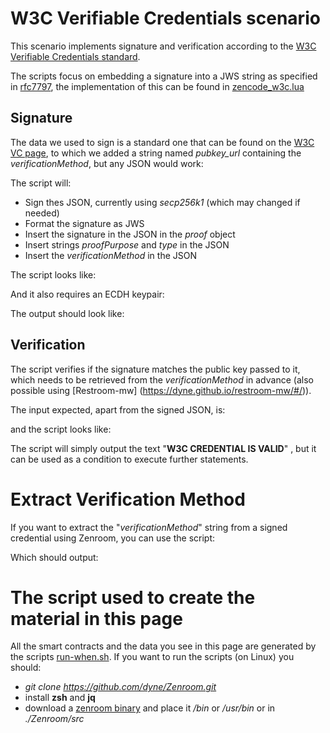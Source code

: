 <!-- Unused files
 
givenDebugOutputVerbose.json
givenLongOutput.json
 

Link file with relative path: <a href="./_media/examples/zencode_cookbook/givenArraysLoadInput.json">givenArraysLoadInput.json</a>
 
-->




# W3C Verifiable Credentials scenario

This scenario implements signature and verification according to the  [W3C Verifiable Credentials standard](https://w3c.github.io/vc-data-model/).

The scripts focus on embedding a signature into a JWS string as specified in [rfc7797](https://tools.ietf.org/html/rfc7797), the implementation of this can be found in [zencode_w3c.lua](https://github.com/dyne/Zenroom/blob/master/src/lua/zencode_w3c.lua#L50-L61)

## Signature


The data we used to sign is a standard one that can be found on the [W3C VC page](https://w3c.github.io/vc-data-model/#concrete-lifecycle-example), to which we added a string named *pubkey_url* containing the *verificationMethod*, but any JSON would work: 

[](../_media/examples/zencode_cookbook/W3C-VC_unsigned.json ':include :type=code json')

The script will: 
* Sign thes JSON, currently using *secp256k1* (which may changed if needed)
* Format the signature as JWS
* Insert the signature in the JSON in the *proof* object
* Insert strings *proofPurpose* and *type* in the JSON
* Insert the *verificationMethod* in the JSON

The script looks like:

[](../_media/examples/zencode_cookbook/W3C-VC_sign.zen ':include :type=code gherkin')

And it also requires an ECDH keypair: 

[](../_media/examples/zencode_cookbook/W3C-VC_issuerKeypair.json ':include :type=code json')

The output should look like: 

[](../_media/examples/zencode_cookbook/W3C-VC_signed.json ':include :type=code json') 

## Verification
 
The script verifies if the signature matches the public key passed to it, which needs to be retrieved from the *verificationMethod* in advance (also possible using [Restroom-mw] (https://dyne.github.io/restroom-mw/#/)).

The input expected, apart from the signed JSON, is: 

[](../_media/examples/zencode_cookbook/W3C-VC_pubkey.json ':include :type=code json')

and the script looks like: 


[](../_media/examples/zencode_cookbook/W3C-VC_verify.zen ':include :type=code gherkin')

The script will simply output the text "**W3C CREDENTIAL IS VALID**" , but it can be used as a condition to execute further statements. 


# Extract Verification Method

If you want to extract the "*verificationMethod*" string from a signed credential using Zenroom, you can use the script: 


[](../_media/examples/zencode_cookbook/W3C-VC_extract.zen ':include :type=code gherkin')

Which should output: 

[](../_media/examples/zencode_cookbook/W3C-VC_extracted_verification_method.json ':include :type=code json')


# The script used to create the material in this page

All the smart contracts and the data you see in this page are generated by the scripts [run-when.sh](https://github.com/dyne/Zenroom/blob/master/test/zencode_w3c/run.sh). If you want to run the scripts (on Linux) you should: 
 - *git clone https://github.com/dyne/Zenroom.git*
 - install **zsh** and **jq**
 - download a [zenroom binary](https://zenroom.org/#downloads) and place it */bin* or */usr/bin* or in *./Zenroom/src*









<!-- Temp removed, 


-->
### 
